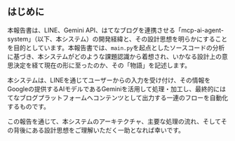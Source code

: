 ## はじめに

本報告書は、LINE、Gemini API、はてなブログを連携させる「mcp-ai-agent-system」（以下、本システム）の開発経緯と、その設計思想を明らかにすることを目的としています。本報告書では、`main.py`を起点としたソースコードの分析に基づき、本システムがどのような課題認識から着想され、いかなる設計上の意思決定を経て現在の形に至ったのか、その「物語」を記述します。

本システムは、LINEを通じてユーザーからの入力を受け付け、その情報をGoogleの提供するAIモデルであるGeminiを活用して処理・加工し、最終的にはてなブログプラットフォームへコンテンツとして出力する一連のフローを自動化するものです。

この報告を通じて、本システムのアーキテクチャ、主要な処理の流れ、そしてその背後にある設計思想をご理解いただく一助となれば幸いです。

